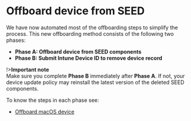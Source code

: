 # Offboard device from SEED

We have now automated most of the offboarding steps to simplify the process. This new offboarding method consists of the following two phases:

- **Phase A: Offboard device from SEED components**
- **Phase B: Submit Intune Device ID to remove device record**

!>**Important note**<br> Make sure you complete **Phase B** immediately after **Phase A**. If not, your device update policy may reinstall the latest version of the deleted SEED components. 

To know the steps in each phase see:

- [Offboard macOS device](offboard-device/mac-os-using-script)




